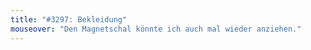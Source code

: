 ```yaml
---
title: "#3297: Bekleidung"
mouseover: "Den Magnetschal könnte ich auch mal wieder anziehen."
---
```


